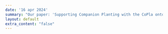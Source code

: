```yaml
---
date: '16 apr 2024'
summary: "Our paper: 'Supporting Companion Planting with the CoPla ontology' was accepted at the KG4S 2024 workshop. It was shared effort from most members of the group, congratulations everyone!"
layout: default
extra_content: "false"
---
```

